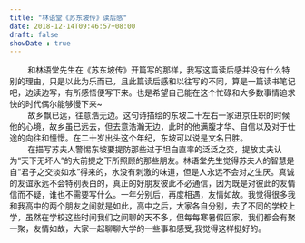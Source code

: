 ```yaml
---
title: "林语堂《苏东坡传》读后感"
date: 2018-12-14T09:46:57+08:00
draft: false
showDate : true
---
```

<div style="text-indent:2rem">和林语堂先生在《苏东坡传》开篇写的那样，我写这篇读后感并没有什么特别的理由，只是以此为乐而已，且此篇读后感和以往写的不同，算是一篇读书笔记吧，边读边写，有所感悟便写下来。也是希望自己能在这个忙碌和大多数事情追求快的时代偶尔能够慢下来~</div>
<div style="text-indent:2rem">故乡飘已远，往意浩无边。这句诗描绘的东坡二十左右一家进京任职的时候他的心境，故乡虽已远去，但去意浩瀚无边，此时的他满腹才华、自信以及对于仕途的向往和憧憬。在二十岁出头这个年纪，东坡可以说是文名日胜。</div>
<div style="text-indent:2rem">在描写苏夫人警惕东坡要提防那些过于坦白直率的泛泛之交，提放丈夫认为“天下无坏人”的大前提之下所照顾的那些朋友。林语堂先生觉得苏夫人的智慧是自“君子之交淡如水”得来的，水没有刺激的味道，但是人永远不会对之生厌。真诚的友谊永远不会特别表白的，真正的好朋友彼此不必通信，因为既是对彼此的友情信而不疑，谁也不需要写什么。一年分别后，再度相遇，友情如故。我觉得很多我和我高中的两个朋友之间就是如此，高中之后，大家各自分别，去了不同的学校上学，虽然在学校这些时间我们之间聊的天不多，但每每寒暑假回家，我们都会有聚一聚，友情如故，大家一起聊聊大学的一些事和感受,我觉得这样挺好的。</div>